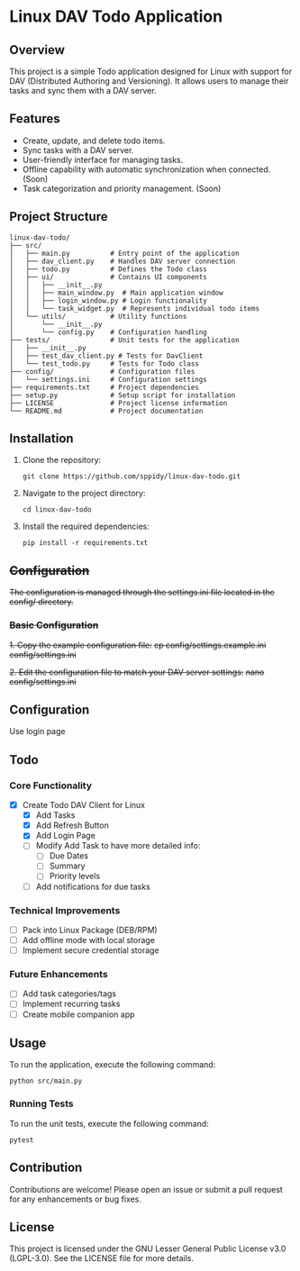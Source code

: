 # Linux DAV Todo Application

## Overview
This project is a simple Todo application designed for Linux with support for DAV (Distributed Authoring and Versioning). It allows users to manage their tasks and sync them with a DAV server.

## Features
- Create, update, and delete todo items.
- Sync tasks with a DAV server.
- User-friendly interface for managing tasks.
- Offline capability with automatic synchronization when connected. (Soon)
- Task categorization and priority management. (Soon)

## Project Structure
```
linux-dav-todo/
├── src/
│   ├── main.py          # Entry point of the application
│   ├── dav_client.py    # Handles DAV server connection
│   ├── todo.py          # Defines the Todo class
│   ├── ui/              # Contains UI components
│   │   ├── __init__.py
│   │   ├── main_window.py  # Main application window
│   │   ├── login_window.py # Login functionality
│   │   └── task_widget.py  # Represents individual todo items
│   └── utils/           # Utility functions
│       └── __init__.py
│       └── config.py    # Configuration handling
├── tests/               # Unit tests for the application
│   ├── __init__.py
│   ├── test_dav_client.py # Tests for DavClient
│   └── test_todo.py     # Tests for Todo class
├── config/              # Configuration files
│   └── settings.ini     # Configuration settings
├── requirements.txt     # Project dependencies
├── setup.py             # Setup script for installation
├── LICENSE              # Project license information
└── README.md            # Project documentation
```

## Installation
1. Clone the repository:
   ```
   git clone https://github.com/sppidy/linux-dav-todo.git
   ```
2. Navigate to the project directory:
   ```
   cd linux-dav-todo
   ```
3. Install the required dependencies:
   ```
   pip install -r requirements.txt
   ```

## ~~Configuration~~
~~The configuration is managed through the settings.ini file located in the config/ directory.~~

### ~~Basic Configuration~~
~~1. Copy the example configuration file:~~
   ~~cp config/settings.example.ini config/settings.ini~~
   
~~2. Edit the configuration file to match your DAV server settings:~~
  ~~nano config/settings.ini~~

## Configuration

Use login page

## Todo

### Core Functionality
- [x] Create Todo DAV Client for Linux
  - [x] Add Tasks
  - [x] Add Refresh Button
  - [x] Add Login Page
  - [ ] Modify Add Task to have more detailed info:
    - [ ] Due Dates
    - [ ] Summary
    - [ ] Priority levels

  - [ ] Add notifications for due tasks

### Technical Improvements
- [ ] Pack into Linux Package (DEB/RPM)
- [ ] Add offline mode with local storage
- [ ] Implement secure credential storage

### Future Enhancements
- [ ] Add task categories/tags
- [ ] Implement recurring tasks
- [ ] Create mobile companion app

## Usage
To run the application, execute the following command:
```
python src/main.py
```

### Running Tests
To run the unit tests, execute the following command:
```
pytest
```

## Contribution
Contributions are welcome! Please open an issue or submit a pull request for any enhancements or bug fixes.

## License
This project is licensed under the GNU Lesser General Public License v3.0 (LGPL-3.0). See the LICENSE file for more details.